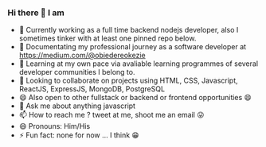 ### Hi there 👋 I am

<!--
**okezieobi/okezieobi** is a ✨ _special_ ✨ repository because its `README.md` (this file) appears on your GitHub profile.

Here are some ideas to get you started:
-->

- 🔭 Currently working as a full time backend nodejs developer, also I sometimes tinker with at least one pinned repo below.
- :file_folder: Documentating my professional journey as a software developer at https://medium.com/@obiedereokezie
- 🌱 Learning at my own pace via avaliable learning programmes of several developer communities I belong to.
- 👯 Looking to collaborate on projects using HTML, CSS, Javascript, ReactJS, ExpressJS, MongoDB, PostgreSQL
- 😄 Also open to other fullstack or backend or frontend opportunities 😄
- 💬 Ask me about anything javascript
- 📫 How to reach me ? tweet at me, shoot me an email :stuck_out_tongue_winking_eye:
- 😄 Pronouns: Him/His
- ⚡ Fun fact: none for now ... I think :grin:
